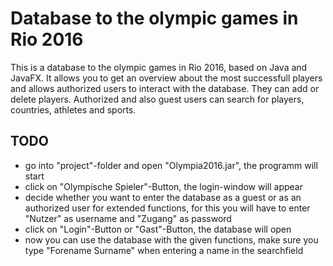 # Database to the olympic games in Rio 2016

This is a database to the olympic games in Rio 2016, based on Java and JavaFX.
It allows you to get an overview about the most successfull players and allows authorized users to interact with the database.
They can add or delete players. Authorized and also guest users can search for players, countries, athletes and sports.


## TODO ##

- go into "project"-folder and open "Olympia2016.jar", the programm will start
- click on "Olympische Spieler"-Button, the login-window will appear
- decide whether you want to enter the database as a guest or as an authorized user for extended functions, for this
  you will have to enter "Nutzer" as username and "Zugang" as password
- click on "Login"-Button or "Gast"-Button, the database will open
- now you can use the database with the given functions, make sure you type "Forename Surname" when entering a name in the
  searchfield



